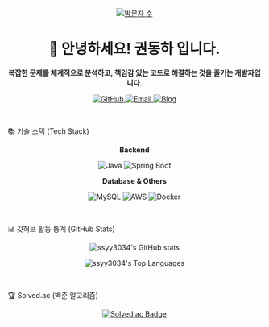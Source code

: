 <div align="center">
<p>
<a href="https://www.google.com/search?q=https://hits.seeyoufarm.com">
<img src="https://www.google.com/search?q=https://hits.seeyoufarm.com/api/count/incr/badge.svg%3Furl%3Dhttps%253A%252F%252Fgithub.com%252F[Your-ID]&count_bg=%2379C83D&title_bg=%23555555&icon=&icon_color=%23E7E7E7&title=visitors&edge_flat=false" alt="방문자 수"/>
</a>
</p>
<h1>👋 안녕하세요! 권동하 입니다.</h1>
<p><strong>복잡한 문제를 체계적으로 분석하고, 책임감 있는 코드로 해결하는 것을 즐기는 개발자입니다.</strong></p>
<p>
<a href="https://github.com/[Your-ID]" target="_blank">
<img src="https://www.google.com/search?q=https://img.shields.io/badge/GitHub-181717%3Fstyle%3Dflat-square%26logo%3Dgithub%26logoColor%3Dwhite" alt="GitHub"/>
</a>
<a href="mailto:[your-email@example.com]">
<img src="https://www.google.com/search?q=https://img.shields.io/badge/Email-EA4335%3Fstyle%3Dflat-square%26logo%3Dgmail%26logoColor%3Dwhite" alt="Email"/>
</a>
<a href="https://[your-blog-url].com" target="_blank">
<img src="https://www.google.com/search?q=https://img.shields.io/badge/Blog-FF5722%3Fstyle%3Dflat-square%26logo%3Dblogger%26logoColor%3Dwhite" alt="Blog"/>
</a>
</p>
</div>

<br>

📚 기술 스택 (Tech Stack)
<div align="center">
<strong>Backend</strong><br>
<p>
<img src="https://www.google.com/search?q=https://img.shields.io/badge/Java-007396%3Fstyle%3Dflat-square%26logo%3Djava%26logoColor%3Dwhite" alt="Java"/>
<img src="https://www.google.com/search?q=https://img.shields.io/badge/Spring Boot-6DB33F?style=flat-square&logo=springboot&logoColor=white" alt="Spring Boot"/>
</p>
<strong>Database & Others</strong><br>
<p>
<img src="https://www.google.com/search?q=https://img.shields.io/badge/MySQL-4479A1%3Fstyle%3Dflat-square%26logo%3Dmysql%26logoColor%3Dwhite" alt="MySQL"/>
<img src="https://www.google.com/search?q=https://img.shields.io/badge/Amazon AWS-232F3E?style=flat-square&logo=amazonaws&logoColor=white" alt="AWS"/>
<img src="https://www.google.com/search?q=https://img.shields.io/badge/Docker-2496ED%3Fstyle%3Dflat-square%26logo%3Ddocker%26logoColor%3Dwhite" alt="Docker"/>
</p>
</div>

<br>

📊 깃허브 활동 통계 (GitHub Stats)
<div align="center">
<p>
<img src="https://github-readme-stats.vercel.app/api?username=ssyy3034&show_icons=true&theme=radical" alt="ssyy3034's GitHub stats"/>
</p>
<p>
<img src="https://www.google.com/search?q=https://github-readme-stats.vercel.app/api/top-langs/%3Fusername%3Dssyy3034&layout=compact&theme=radical" alt="ssyy3034's Top Languages"/>
</p>
</div>

<br>

🏆 Solved.ac (백준 알고리즘)
<div align="center">
<a href="https://solved.ac/ssyy3034">
<img src="https://www.google.com/search?q=http://mazassumnida.wtf/api/v2/generate_badge%3Fboj%3Dssyy3034" alt="Solved.ac Badge"/>
</a>
</div>

<br>
<br>
